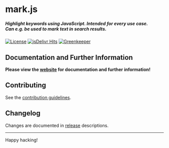 # mark.js

##### Highlight keywords using JavaScript. Intended for every use case. <br> Can e.g. be used to mark text in search results.

[![License][license-image]][license]
[![jsDelivr Hits][jsdelivr-image]][jsdelivr]
[![Greenkeeper][greenkeeper-image]][greenkeeper]  

## Documentation and Further Information

**Please view the [website][website] for documentation and further information!**

## Contributing

See the [contribution guidelines][contributing].

## Changelog

Changes are documented in [release][releases] descriptions.

---

Happy hacking!

[license]: https://raw.githubusercontent.com/julmot/mark.js/master/LICENSE
[jsdelivr]: https://www.jsdelivr.com/package/npm/mark.js
[greenkeeper]: https://github.com/julmot/mark.js

[license-image]: https://img.shields.io/badge/license-MIT-blue.svg
[jsdelivr-image]: https://data.jsdelivr.com/v1/package/npm/mark.js/badge?style=rounded
[greenkeeper-image]: https://badges.greenkeeper.io/julmot/mark.js.svg

[website]: https://markjs.io/
[contributing]: https://github.com/julmot/mark.js/blob/master/CONTRIBUTING.md
[releases]: https://github.com/julmot/mark.js/releases
